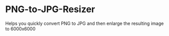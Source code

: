 # PNG-to-JPG-Resizer
Helps you quickly convert PNG to JPG and then enlarge the resulting image to 6000x6000
